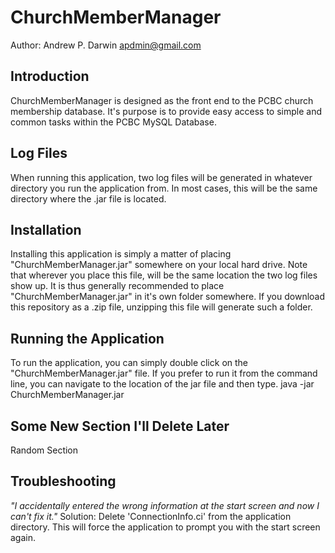 ChurchMemberManager
===================

Author: Andrew P. Darwin
apdmin@gmail.com

Introduction
------------

ChurchMemberManager is designed as the front end to the PCBC church membership database.
It's purpose is to provide easy access to simple and common tasks within the PCBC MySQL Database.

Log Files
---------
When running this application, two log files will be generated in whatever directory you run the
application from. In most cases, this will be the same directory where the .jar file is located.


Installation
------------
Installing this application is simply a matter of placing "ChurchMemberManager.jar" somewhere on
your local hard drive. Note that wherever you place this file, will be the same location the two
log files show up. It is thus generally recommended to place "ChurchMemberManager.jar" in it's own
folder somewhere. If you download this repository as a .zip file, unzipping this file will generate
such a folder.


Running the Application
-----------------------
To run the application, you can simply double click on the "ChurchMemberManager.jar" file. If you
prefer to run it from the command line, you can navigate to the location of the jar file and then
type.
	java -jar ChurchMemberManager.jar


Some New Section I'll Delete Later
----------------------------------
Random Section


Troubleshooting
---------------
*"I accidentally entered the wrong information at the start screen and now I can't fix it."*
  Solution: Delete 'ConnectionInfo.ci' from the application directory. This will force the
            application to prompt you with the start screen again.

